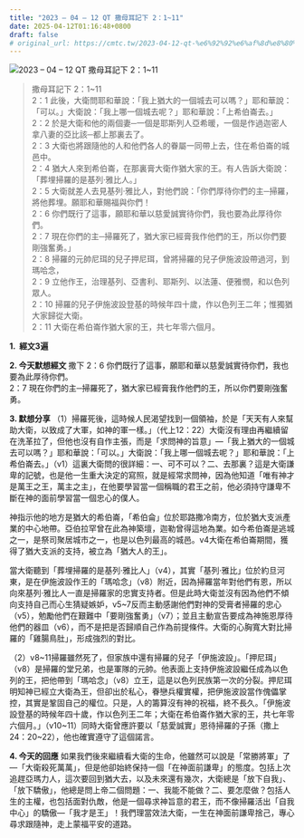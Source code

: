 ```yaml
---
title: "2023 – 04 – 12 QT 撒母耳記下 2：1~11"
date: 2025-04-12T01:16:48+0800
draft: false
# original_url: https://cmtc.tw/2023-04-12-qt-%e6%92%92%e6%af%8d%e8%80%b3%e8%a8%98%e4%b8%8b-2%ef%bc%9a111
---
```


![2023 – 04 – 12 QT 撒母耳記下 2：1\~11](/images/qt.jpg  "2023 – 04 – 12 QT 撒母耳記下 2：1\~11")

> 撒母耳記下 2：1\~11  
> 2：1 此後，大衛問耶和華說：「我上猶大的一個城去可以嗎？」耶和華說：「可以。」大衛說：「我上哪一個城去呢？」耶和華說：「上希伯崙去。」  
> 2：2 於是大衛和他的兩個妻─一個是耶斯列人亞希暖，一個是作過迦密人拿八妻的亞比該─都上那裏去了。  
> 2：3 大衛也將跟隨他的人和他們各人的眷屬一同帶上去，住在希伯崙的城邑中。  
> 2：4 猶大人來到希伯崙，在那裏膏大衛作猶大家的王。有人告訴大衛說：「葬埋掃羅的是基列‧雅比人。」  
> 2：5 大衛就差人去見基列‧雅比人，對他們說：「你們厚待你們的主─掃羅，將他葬埋。願耶和華賜福與你們！  
> 2：6 你們既行了這事，願耶和華以慈愛誠實待你們，我也要為此厚待你們。  
> 2：7 現在你們的主─掃羅死了，猶大家已經膏我作他們的王，所以你們要剛強奮勇。」  
> 2：8 掃羅的元帥尼珥的兒子押尼珥，曾將掃羅的兒子伊施波設帶過河，到瑪哈念，  
> 2：9 立他作王，治理基列、亞書利、耶斯列、以法蓮、便雅憫，和以色列眾人。  
> 2：10 掃羅的兒子伊施波設登基的時候年四十歲，作以色列王二年；惟獨猶大家歸從大衛。  
> 2：11 大衛在希伯崙作猶大家的王，共七年零六個月。

**1.  經文3遍**

**2. 今天默想經文**
撒下 2：6 你們既行了這事，願耶和華以慈愛誠實待你們，我也要為此厚待你們。  
2：7 現在你們的主─掃羅死了，猶大家已經膏我作他們的王，所以你們要剛強奮勇。

**3. 默想分享**
（1）掃羅死後，這時候人民渴望找到一個領袖，於是「天天有人來幫助大衛，以致成了大軍，如神的軍一樣。」（代上12：22）大衛沒有理由再繼續留在洗革拉了，但他也沒有自作主張，而是「求問神的旨意」—「我上猶大的一個城去可以嗎？」耶和華說：「可以。」大衛說：「我上哪一個城去呢？」耶和華說：「上希伯崙去。」（v1）這裏大衛問的很詳細：一、可不可以？二、去那裏？這是大衛謙卑的記號，也是他一生重大決定的寫照，就是經常求問神，因為他知道「唯有神才是萬王之王，萬主之主」，在他要學習當一個稱職的君王之前，他必須持守謙卑不斷在神的面前學習當一個忠心的僕人。

神指示他的地方是猶大的希伯崙，「希伯侖」位於耶路撒冷南方，位於猶大支派產業的中心地帶。亞伯拉罕曾在此為神築壇，迦勒曾得這地為業。如今希伯崙是逃城之一，是祭司聚居城市之一，也是以色列最高的城邑。v4大衛在希伯崙期間，獲得了猶大支派的支持，被立為「猶大人的王」。

當大衛聽到「葬埋掃羅的是基列‧雅比人」（v4），其實「基列·雅比」位於約旦河東，是在伊施波設作王的「瑪哈念」（v8）附近，因為掃羅當年對他們有恩，所以向來基列·雅比人一直是掃羅家的忠實支持者。但是此時大衛並沒有因為他們不傾向支持自己而心生猜疑嫉妒，v5\~7反而主動感謝他們對神的受膏者掃羅的忠心（v5），勉勵他們在艱難中「要剛強奮勇」（v7）；並且主動宣告要成為神施恩厚待他們的器皿（v6），而不是把是否歸順自己作為前提條件。大衛的心胸寬大對比掃羅的「雞腸鳥肚」，形成強烈的對比。

（2）v8\~11掃羅雖然死了，但家族中還有掃羅的兒子「伊施波設」。「押尼珥」（v8）是掃羅的堂兄弟，也是軍隊的元帥。他表面上支持伊施波設繼任成為以色列的王，把他帶到「瑪哈念」（v8）立王，這是以色列民族第一次的分裂。押尼珥明知神已經立大衛為王，但卻出於私心，眷戀兵權實權，把伊施波設當作傀儡掌控，其實是鞏固自己的權位。只是，人的籌算沒有神的祝福，終不長久。「伊施波設登基的時候年四十歲，作以色列王二年；大衛在希伯崙作猶大家的王，共七年零六個月。」（v10\~11）同時大衛曾應許要以「慈愛誠實」恩待掃羅的子孫（撒上24：20\~22），他也確實遵守了這個諾言。

**4. 今天的回應**
如果我們後來繼續看大衛的生命，他雖然可以說是「常勝將軍」了—「大衛殺死萬萬」，但是他卻始終保持一個「在神面前謙卑」的態度。包括上次追趕亞瑪力人，這次要回到猶大去，以及未來還有幾次，大衛總是「放下自我」、「放下驕傲」，他總是問上帝二個問題：一、我能不能做？二、要怎麼做？包括人生的主權，也包括面對仇敵，他是一個尋求神旨意的君王，而不像掃羅活出「自我中心」的驕傲—「我才是王」！我們理當效法大衛，一生在神面前謙卑捨己，專心尋求跟隨神，走上蒙福平安的道路。
